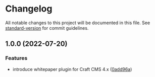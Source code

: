 # Changelog

All notable changes to this project will be documented in this file. See [standard-version](https://github.com/conventional-changelog/standard-version) for commit guidelines.

## 1.0.0 (2022-07-20)


### Features

* introduce whitepaper plugin for Craft CMS 4.x ([0add96a](https://github.com/timvermaercke/craft-whitepapers/commit/0add96a5a885250ebbd597c84d4f11ae1da9c933))
